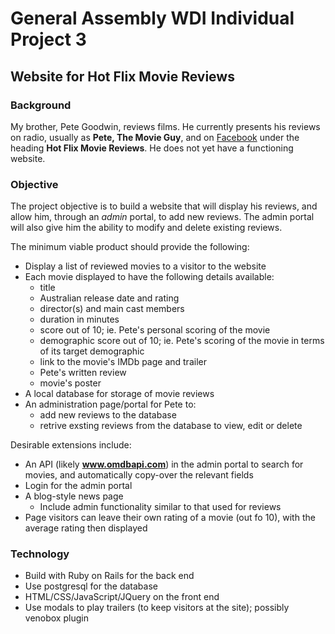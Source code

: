 # General Assembly WDI Individual Project 3

## Website for Hot Flix Movie Reviews

### Background
My brother, Pete Goodwin, reviews films. He currently presents his reviews on radio, usually as **Pete, The Movie Guy**, and on [Facebook](https://www.facebook.com/HotFlix.com.au) under the heading **Hot Flix Movie Reviews**. He does not yet have a functioning website.

### Objective
The project objective is to build a website that will display his reviews, and allow him, through an *admin* portal, to add new reviews. The admin portal will also give him the ability to modify and delete existing reviews.

The minimum viable product should provide the following:
- Display a list of reviewed movies to a visitor to the website
- Each movie displayed to have the following details available:
  - title
  - Australian release date and rating
  - director(s) and main cast members
  - duration in minutes
  - score out of 10; ie. Pete's personal scoring of the movie
  - demographic score out of 10; ie. Pete's scoring of the movie in terms of its target demographic
  - link to the movie's IMDb page and trailer
  - Pete's written review
  - movie's poster
- A local database for storage of movie reviews
- An administration page/portal for Pete to:
  - add new reviews to the database
  - retrive exsting reviews from the database to view, edit or delete

Desirable extensions include:
- An API (likely **www.omdbapi.com**) in the admin portal to search for movies, and automatically copy-over the relevant fields
- Login for the admin portal
- A blog-style news page
  - Include admin functionality similar to that used for reviews
- Page visitors can leave their own rating of a movie (out fo 10), with the average rating then displayed

### Technology
- Build with Ruby on Rails for the back end
- Use postgresql for the database
- HTML/CSS/JavaScript/JQuery on the front end
- Use modals to play trailers (to keep visitors at the site); possibly venobox plugin